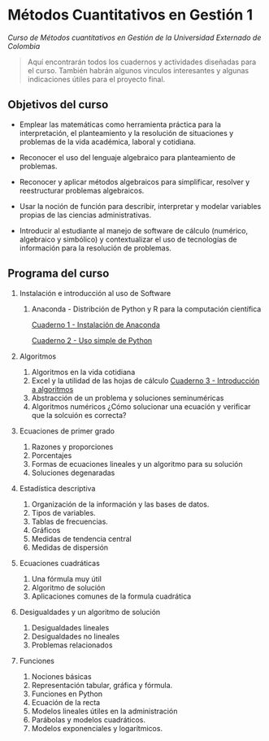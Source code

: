 # Métodos Cuantitativos en Gestión 1
*Curso de Métodos cuantitativos en Gestión de la Universidad Externado de Colombia*

> Aquí encontrarán todos los cuadernos y actividades diseñadas para el curso. También habrán algunos vinculos interesantes y algunas indicaciones útiles para el proyecto final.

## Objetivos del curso

* Emplear las matemáticas como herramienta práctica para la interpretación, el planteamiento y la resolución de situaciones y problemas de la vida académica, laboral y cotidiana.

* Reconocer el uso del lenguaje algebraico para planteamiento de problemas.

* Reconocer y aplicar métodos algebraicos para simplificar, resolver y reestructurar problemas algebraicos.

* Usar la noción de función para describir, interpretar y modelar variables propias de las ciencias administrativas.

* Introducir al estudiante al manejo de software de cálculo (numérico, algebraico y simbólico) y contextualizar el uso de tecnologías de información para la resolución de problemas.

## Programa del curso

 1. Instalación e introducción al uso de Software 
    1. Anaconda - Distribción de Python y R para la computación científica
    
         [Cuaderno 1 - Instalación de Anaconda](Cuadernos/M%C3%A9todos%20Cuantitativos%20en%20Gesti%C3%B3n%202020%20-%20Cuaderno%201.ipynb)
           
         [Cuaderno 2 - Uso simple de Python](Cuadernos/M%C3%A9todos%20Cuantitativos%20en%20Gesti%C3%B3n%202020%20-%20Cuaderno%202.ipynb)
    
    
2. Algoritmos
    1. Algoritmos en la vida cotidiana
    2. Excel y la utilidad de las hojas de cálculo
         [Cuaderno 3 - Introducción a algoritmos](Cuadernos/Cuaderno3.ipynb)
    3. Abstracción de un problema y soluciones seminuméricas
    4. Algoritmos numéricos ¿Cómo solucionar una ecuación y verificar que la solcuión es correcta?
    
3. Ecuaciones de primer grado
    1. Razones y proporciones 
    2. Porcentajes
    3. Formas de ecuaciones lineales y un algoritmo para su solución
    4. Soluciones degenaradas
    
4. Estadística descriptiva
    1. Organización de la información y las bases de datos.
    2. Tipos de variables.
    3. Tablas de frecuencias.
    4. Gráficos
    5. Medidas de tendencia central
    6. Medidas de dispersión
    
5. Ecuaciones cuadráticas
    1. Una fórmula muy útil
    2. Algoritmo de solución
    3. Aplicaciones comunes de la formula cuadrática
    
6. Desigualdades y un algoritmo de solución
    1. Desigualdades lineales
    2. Desigualdades no lineales
    3. Problemas relacionados
    
7. Funciones
    1. Nociones básicas
    2. Representación tabular, gráfica y fórmula.
    3. Funciones en Python
    4. Ecuación de la recta
    5. Modelos lineales útiles en la administración
    6. Parábolas y modelos cuadráticos.
    7. Modelos exponenciales y logarítmicos.
    
    
